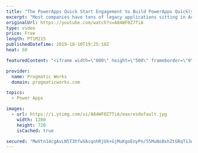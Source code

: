 ```yaml
---
title: "The PowerApps Quick Start Engagement to Build PowerApps Quickly"
excerpt: "Most companies have tons of legacy applications sitting in Access databases or old technologies gathering dust. At Pragmatic Works, we love to transform organizations by modernizing those applications. The Quick Start engagement is a one-week engagement to build your first application and see the power"
originalUrl: https://youtube.com/watch?v=A84WF0Z7TiA
type: video
price: Free
length: PT1M21S
publishedDateTime: 2019-10-10T19:25:18Z
heat: 50

featuredContent: "<iframe width=\"800\" height=\"500\" frameborder=\"0\" src=\"https://www.youtube.com/embed/A84WF0Z7TiA\" allow=\"accelerometer; autoplay; encrypted-media; gyroscope; picture-in-picture\" allowfullscreen></iframe>"

provider:
  name: Progmatic Works
  domain: pragmaticworks.com

topics:
  - Power Apps

images:
  - url: https://i.ytimg.com/vi/A84WF0Z7TiA/maxresdefault.jpg
    width: 1280
    height: 720
    isCached: true

secured: "MwVtn14cgAvLN5T3hfwVAcqnhRjUX+GjMuKgoEnyPn/55MuNoBxhZtGRqTi3qQ25XX0nTDrkB01GoVLSPrN2fjD2jrq7jcT+56OQv0FOraU0YrXqAF+/4m9zqTzPR+H8XII0W3z8bINB3Bw48f8vXPGFsjeaCdtH9PADKF39zx/5fXJ8ys0Cmc/5rloJY1qe3fvDiCcPSuZASE1GrNAcnrGN40hDkxPt7givyQ8+Xi5cKT0py9qF1y7uABp5Pjh7B8C3PfZd4jx87DZXv1W86LZ01WMBG3JO/sM1JBi+tITw4n1N830a6YkhL7DfjKapbkSG1mGxYeXQHIrFbaa4azguQUbKNyeg55gfazxUAQZZENKiYNmBXNtDM3vabpg73L5ohqRxWACe6QqpXSzl53ORmDMuJXCHmTdJE5goFvQ=;osJI9w/jDVaruVxBWsgPEQ=="
---
```


